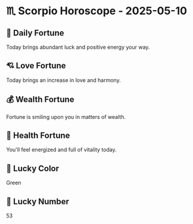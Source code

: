 # ♏ Scorpio Horoscope - 2025-05-10

## 🎯 Daily Fortune

Today brings abundant luck and positive energy your way.

## 💘 Love Fortune

Today brings an increase in love and harmony.

## 💰 Wealth Fortune

Fortune is smiling upon you in matters of wealth.

## 🌱 Health Fortune

You'll feel energized and full of vitality today.

## 🎨 Lucky Color

Green

## 🔢 Lucky Number

53
